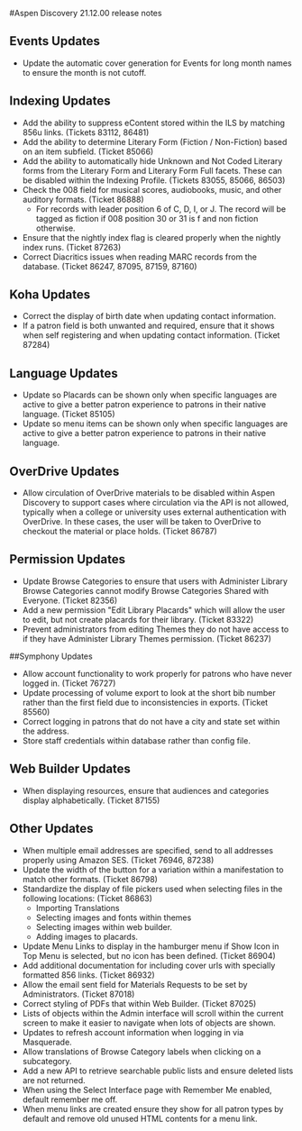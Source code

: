 #Aspen Discovery 21.12.00 release notes

## Events Updates
- Update the automatic cover generation for Events for long month names to ensure the month is not cutoff. 

## Indexing Updates
- Add the ability to suppress eContent stored within the ILS by matching 856u links. (Tickets 83112, 86481)
- Add the ability to determine Literary Form (Fiction / Non-Fiction) based on an item subfield. (Ticket 85066)
- Add the ability to automatically hide Unknown and Not Coded Literary forms from the Literary Form and Literary Form Full facets.  These can be disabled within the Indexing Profile. (Tickets 83055, 85066, 86503)
- Check the 008 field for musical scores, audiobooks, music, and other auditory formats. (Ticket 86888)
  - For records with leader position 6 of C, D, I, or J.  The record will be tagged as fiction if 008 position 30 or 31 is f and non fiction otherwise. 
- Ensure that the nightly index flag is cleared properly when the nightly index runs. (Ticket 87263)
- Correct Diacritics issues when reading MARC records from the database. (Ticket 86247, 87095, 87159, 87160)

## Koha Updates
- Correct the display of birth date when updating contact information. 
- If a patron field is both unwanted and required, ensure that it shows when self registering and when updating contact information. (Ticket 87284) 

## Language Updates
- Update so Placards can be shown only when specific languages are active to give a better patron experience to patrons in their native language. (Ticket 85105)
- Update so menu items can be shown only when specific languages are active to give a better patron experience to patrons in their native language.

## OverDrive Updates
- Allow circulation of OverDrive materials to be disabled within Aspen Discovery to support cases where circulation via the API is not allowed, typically when a college or university uses external authentication with OverDrive.  In these cases, the user will be taken to OverDrive to checkout the material or place holds. (Ticket 86787)

## Permission Updates
- Update Browse Categories to ensure that users with Administer Library Browse Categories cannot modify Browse Categories Shared with Everyone. (Ticket 82356)
- Add a new permission "Edit Library Placards" which will allow the user to edit, but not create placards for their library. (Ticket 83322) 
- Prevent administrators from editing Themes they do not have access to if they have Administer Library Themes permission. (Ticket 86237)

##Symphony Updates
- Allow account functionality to work properly for patrons who have never logged in. (Ticket 76727)
- Update processing of volume export to look at the short bib number rather than the first field due to inconsistencies in exports. (Ticket 85560)
- Correct logging in patrons that do not have a city and state set within the address. 
- Store staff credentials within database rather than config file.  

## Web Builder Updates
- When displaying resources, ensure that audiences and categories display alphabetically. (Ticket 87155)

## Other Updates
- When multiple email addresses are specified, send to all addresses properly using Amazon SES. (Ticket 76946, 87238)
- Update the width of the button for a variation within a manifestation to match other formats. (Ticket 86798)
- Standardize the display of file pickers used when selecting files in the following locations: (Ticket 86863)
  - Importing Translations
  - Selecting images and fonts within themes
  - Selecting images within web builder.
  - Adding images to placards.
- Update Menu Links to display in the hamburger menu if Show Icon in Top Menu is selected, but no icon has been defined. (Ticket 86904)
- Add additional documentation for including cover urls with specially formatted 856 links. (Ticket 86932)
- Allow the email sent field for Materials Requests to be set by Administrators. (Ticket 87018)
- Correct styling of PDFs that within Web Builder. (Ticket 87025)
- Lists of objects within the Admin interface will scroll within the current screen to make it easier to navigate when lots of objects are shown.
- Updates to refresh account information when logging in via Masquerade. 
- Allow translations of Browse Category labels when clicking on a subcategory. 
- Add a new API to retrieve searchable public lists and ensure deleted lists are not returned. 
- When using the Select Interface page with Remember Me enabled, default remember me off.
- When menu links are created ensure they show for all patron types by default and remove old unused HTML contents for a menu link. 